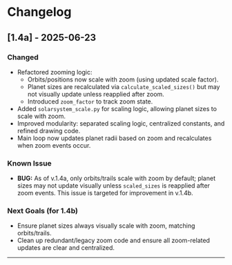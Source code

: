 # Changelog

## [1.4a] - 2025-06-23

### Changed
- Refactored zooming logic:
  - Orbits/positions now scale with zoom (using updated scale factor).
  - Planet sizes are recalculated via `calculate_scaled_sizes()` but may not visually update unless reapplied after zoom.
  - Introduced `zoom_factor` to track zoom state.
- Added `solarsystem_scale.py` for scaling logic, allowing planet sizes to scale with zoom.
- Improved modularity: separated scaling logic, centralized constants, and refined drawing code.
- Main loop now updates planet radii based on zoom and recalculates when zoom events occur.

### Known Issue
- **BUG:** As of v.1.4a, only orbits/trails scale with zoom by default; planet sizes may not update visually unless `scaled_sizes` is reapplied after zoom events. This issue is targeted for improvement in v.1.4b.

### Next Goals (for 1.4b)
- Ensure planet sizes always visually scale with zoom, matching orbits/trails.
- Clean up redundant/legacy zoom code and ensure all zoom-related updates are clear and centralized.

---
